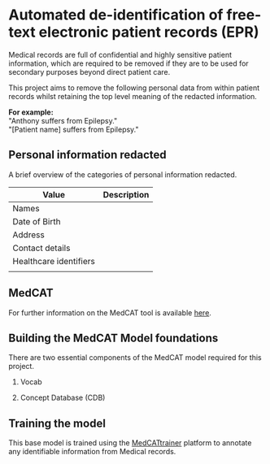 # Automated de-identification of free-text electronic patient records (EPR)

Medical records are full of confidential and highly sensitive patient information, which are required
to be removed if they are to be used for secondary purposes beyond direct patient care.

This project aims to remove the following personal data from within patient records whilst
retaining the top level meaning of the redacted information.

__For example:__
<br>"Anthony suffers from Epilepsy."
<br>"\[Patient name\] suffers from Epilepsy."

## Personal information redacted

A brief overview of the categories of personal information redacted.

|Value|Description|
|---|---|
|Names||
|Date of Birth||
|Address||
|Contact details||
|Healthcare identifiers||
|||


## MedCAT

For further information on the MedCAT tool is available [here](https://github.com/CogStack/MedCAT).

## Building the MedCAT Model foundations

There are two essential components of the MedCAT model required for this project.

1) Vocab

2) Concept Database (CDB)

## Training the model

This base model is trained using the [MedCATtrainer](https://github.com/CogStack/MedCATtrainer) platform to annotate any 
identifiable information from Medical records.


